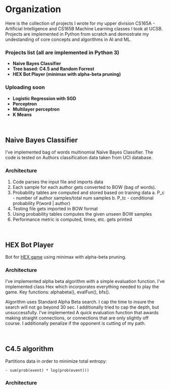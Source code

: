 # Organization
Here is the collection of projects I wrote for my upper division CS165A - Artificial Intelligence and CS165B Machine Learning classes I took at UCSB. Projects are implemented in Python from scratch and demostrate my undestanding of core concepts and algorithms in AI and ML.

### Projects list (all are implemented in Python 3)
- **Naive Bayes Classifier**
- **Tree based: C4.5 and Random Forrest**
- **HEX Bot Player (minimax with alpha-beta pruning)**

### Uploading soon
- **Logistic Regression with SGD**
- **Perceptron**
- **Multilayer perceptron**
- **K Means**

&nbsp;
&nbsp;
&nbsp;
&nbsp;
&nbsp;

## Naive Bayes Classifier

I’ve implemented bag of words multinomial Naïve Bayes Classifier. The code is tested on Authors classification data taken from UCI database.

### Architecture
1. Code parses the input file and imports data
2. Each sample for each author gets converted to BOW (bag of words).
3. Probability tables are computed and stored based on training data
a. P_c - number of author samples/total num samples
b. P_tc - conditional probability P(word | author)
4. Testing file gets imported in BOW format
5. Using probability tables computes the given unseen BOW samples
6. Performance metric is computed, times, etc. gets printed

&nbsp;
&nbsp;
&nbsp;
&nbsp;
&nbsp;

## HEX Bot Player
Bot for [HEX game](https://en.wikipedia.org/wiki/Hex_(board_game)) using minimax with alpha-beta pruning.

### Architecture
I’ve implemented alpha beta algorithm with a simple evaluation function. I’ve implemented class Hex which incorporates everything
needed to play the game. Key functions: alphabeta(), evalFun(), bfs().

Algorithm uses Standard Alpha Beta search. I cap the time to insure the search will not go beyond 30
sec. I additionally tried to cap the depth, but unsuccessfully. I’ve implemented
A quick evaluation function that awards making straight connections, or connections that are
only slightly off course. I additionally penalize if the opponent is cutting of my path.

&nbsp;
&nbsp;
&nbsp;
&nbsp;
&nbsp;

## C4.5 algorithm
Partitions data in order to minimize total entropy:

    - sum(prob(event) * log(prob(event)))

### Architecture



